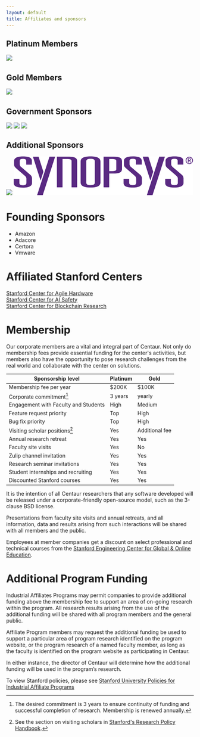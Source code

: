 ```yaml
---
layout: default
title: Affiliates and sponsors
---
```

<div id="sponsors">

<h2>Platinum Members</h2>
<p>
<img class="sponsor" src="/img/sponsors/amazon.png" />
</p>

<h2>Gold Members</h2>
<p>
<img class="sponsor" src="/img/sponsors/huppy.png" />
</p>


<h2>Government Sponsors</h2>
<p>
<img class="sponsor" src="/img/sponsors/bsf.png" />
<img class="sponsor" src="/img/sponsors/darpa.png" />
<img class="sponsor" src="/img/sponsors/nsf.png" />
</p>

<h2>Additional Sponsors</h2>

<p>
<img class="sponsor" src="/img/sponsors/ethereum.png" />
<img class="sponsor" src="/img/sponsors/synopsys.png" />
</p>


</div>


# Founding Sponsors
<ul>
<li>Amazon</li>
<li>Adacore</li>
<li>Certora</li>
<li>Vmware</li>
</ul>



# Affiliated Stanford Centers
[Stanford Center for Agile Hardware](https://aha.stanford.edu)  
[Stanford Center for AI Safety](https://aisafety.stanford.edu/)  
[Stanford Center for Blockchain Research](https://cbr.stanford.edu/)


# Membership

Our corporate members are a vital and integral part of Centaur.  Not only do
membership fees provide essential funding for the center's activities, but
members also have the opportunity to pose research challenges from the real
world and collaborate with the center on solutions.

| Sponsorship level                       | Platinum      |  Gold           |
----------------------------------------- | ------------- | --------------- |
| Membership fee per year                 | $200K         | $100K           |
| Corporate commitment[^1]                | 3 years       | yearly          |
| Engagement with Faculty and Students    | High          | Medium          |
| Feature request priority                | Top           | High            |
| Bug fix priority                        | Top           | High            |
| Visiting scholar positions[^2]          | Yes           | Additional fee  |
| Annual research retreat                 | Yes           | Yes             |
| Faculty site visits                     | Yes           | No              |
| Zulip channel invitation                | Yes           | Yes             |
| Research seminar invitations            | Yes           | Yes             |
| Student internships and recruiting      | Yes           | Yes             |
| Discounted Stanford courses             | Yes           | Yes             |

[^1]: The desired commitment is 3 years to ensure continuity of funding and successful completion of research. Membership is renewed annually.
[^2]: See the section on visiting scholars in [Stanford's Research Policy Handbook](https://doresearch.stanford.edu/policies/research-policy-handbook/non-faculty-research-appointments/visiting-scholars).

It is the intention of all Centaur researchers that any software developed will be released under a corporate-friendly open-source model, such as the 3-clause BSD license.

Presentations from faculty site visits and annual retreats, and all information, data and results arising from such interactions will be shared with all members and the public.

Employees at member companies get a discount on select professional and technical courses from the [Stanford Engineering Center for Global & Online Education](https://online.stanford.edu/professional-education).

# Additional Program Funding

Industrial Affiliates Programs may permit companies to provide additional
funding above the membership fee to support an area of on-going research within
the program. All research results arising from the use of the additional
funding will be shared with all program members and the general public.

Affiliate Program members may request the additional funding be used to support
a particular area of program research identified on the program website, or the
program research of a named faculty member, as long as the faculty is
identified on the program website as participating in Centaur.

In either instance, the director of Centaur will determine how the additional
funding will be used in the program’s research.


To view Stanford policies, please see [Stanford University Policies for Industrial Affiliate Programs](https://doresearch.stanford.edu/policies/research-policy-handbook/definitions-and-types-agreements/establishment-industrial-affiliates-and-related-membership-supported-programs)
